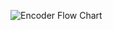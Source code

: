 ![Encoder Flow Chart](https://drive.google.com/file/d/1nIZ3dyjE1uoI9PUFO2bXGs5X9KRTsJYU/view?usp=sharing)
